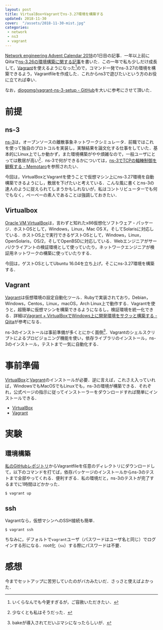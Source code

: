 ```yaml
---
layout: post
title: VirtualBox+Vagrantでns-3.27環境を構築する
updated: 2018-11-30
cover:  "/assets/2018-11-30-mist.jpg"
categories:
 - network
 - ns3
 - vagrant
---
```


[Network engineering Advent Calendar 2018](https://qiita.com/advent-calendar/2018/network-engineering)の1日目の記事．一年以上前にQiitaで[ns-3.26の環境構築に関する記事](https://qiita.com/haltaro/items/b474d924f63692c155c8)を書いた．この一年で私も少しだけ成長して，[Vagrant](https://www.vagrantup.com/)を使えるようになった[^toolate]ので，コマンド一発でns-3.27の環境を構築できるよう，Vagrantfileを作成した．これからns3で遊びたいという方のお役に立てれば幸い．

なお，[diogomg/vagrant-ns-3-setup - GitHub](https://github.com/diogomg/vagrant-ns-3-setup)を大いに参考にさせて頂いた．

[^toolate]: いくらなんでも今更すぎるが，ご容赦いただきたい．

# 前提

## ns-3

[ns-3](https://www.nsnam.org/)は，オープンソースの離散事象ネットワークシミュレータ．前職ではこれを使って独自のプロトコルを実装し，実験結果を論文化する仕事をしていた．基本的にLinux上でしか動かず，また環境構築がやや煩雑なので，一般ユーザにとっては敷居が高い[^me]．ns-3で何ができるかについては，[ns-3でTCPの輻輳制御を観察する - Memotaro](https://haltaro.github.io/2018/07/13/tcp-ns3)を参照されたい．

今回は，VirtualBoxとVagrantを使うことで仮想マシン上にns-3.27環境を自動構築できるようにし，敷居を下げたいと考えている．こんな風に書くとns-3の達人のように捉えられてしまうかもしれないが，私はコントリビューターでも何でもなく，ペーペーの素人であることは強調しておきたい．

[^me]: 少なくとも私はそうだった．

## Virtualbox

[Oracle VM VirtualBox](https://www.virtualbox.org/)は，言わずと知れたx86仮想化ソフトウェア・パッケージ．ホストOSとして，Windows，Linux，Mac OS X，そしてSolarisに対応している．ホストOS上で実行できるゲストOSとして，Windows，Linux，OpenSolaris，OS/2，そしてOpenBSDに対応している．Webエンジニアがサーバ/クライアントの検証環境として使っていたり，ネットワークエンジニアが検証用ネットワークの構築に使っていたりする．

今回は，ゲストOSとしてUbuntu 16.04を立ち上げ，そこにns-3.27環境を構築する．

## Vagrant

[Vagrant](https://www.vagrantup.com/)は仮想環境の設定自動化ツール．Rubyで実装されており，Debian，Windows，Centos，Linux，macOS，Arch Linux上で動作する．Vagrantを使うと，超簡単に仮想マシンを構築できるようになるし，検証環境を統一化できる．詳細は[Vagrant + VirtualBoxでWindows上に開発環境をサクッと構築する - Qiita](https://qiita.com/ozawan/items/160728f7c6b10c73b97e)が参考になる．

ns-3のインストールは事前準備が多くとにかく面倒[^bake]．Vagrantのシェルスクリプトによるプロビジョニング機能を使い，依存ライブラリのインストール，ns-3のインストール，テストまで一気に自動化する．

[^bake]: bakeが導入されてだいぶマシになったらしいが．

# 事前準備

[VirtualBox](https://www.virtualbox.org/)と[Vagrant](https://www.vagrantup.com/)のインストールが必要．逆に言えば，これさえ入っていれば，WindowsでもMacOSでもLinuxでも，ns-3の環境が構築できる．それぞれ，公式ページの指示に従ってインストーラーをダウンロードすれば簡単にインストールできる．

- [VirtualBox](https://www.virtualbox.org/)
- [Vagrant](https://www.vagrantup.com/)

# 実験

## 環境構築

[私のGitHubレポジトリ](https://github.com/haltaro/ns3-vagrant)からVagrantfileを任意のディレクトリにダウンロードして，以下のコマンドを打てば，依存パッケージのインストールからns-3のテストまで全部やってくれる．便利すぎる．私の環境だと，ns-3のテストが完了するまでに1時間ほどかかった．

```
$ vagrant up
```

## ssh

Vagrantなら，仮想マシンへのSSH接続も簡単．

```
$ vagrant ssh
```

ちなみに，デフォルトで`vagrant`ユーザ（パスワードはユーザ名と同じ）でログインする形になる．root化（`su`）する際にパスワードは不要．

# 感想

今までセットアップに苦労していたのがバカみたいだ．さっさと使えばよかった．
